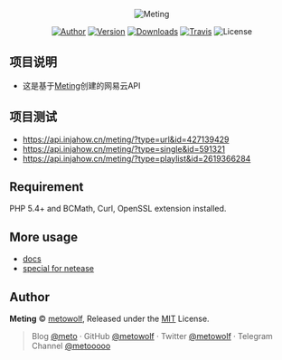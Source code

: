 <p align="center">
<img src="https://user-images.githubusercontent.com/2666735/30165599-36623bea-93a6-11e7-8956-1ddf99ce0e6f.png" alt="Meting">
</p>

<p align="center">
<a href="https://i-meto.com"><img alt="Author" src="https://img.shields.io/badge/Author-METO-blue.svg?style=flat-square"/></a>
<a href="https://packagist.org/packages/metowolf/Meting"><img alt="Version" src="https://img.shields.io/packagist/v/metowolf/Meting.svg?style=flat-square"/></a>
<a href="https://packagist.org/packages/metowolf/meting/stats"><img alt="Downloads" src="https://img.shields.io/packagist/dt/metowolf/Meting.svg?style=flat-square"/></a>
<a href="https://travis-ci.org/metowolf/Meting"><img alt="Travis" src="https://img.shields.io/travis/metowolf/Meting.svg?style=flat-square"></a>
<img alt="License" src="https://img.shields.io/packagist/l/metowolf/Meting.svg?style=flat-square"/>
</p>

## 项目说明
- 这是基于[Meting](https://github.com/metowolf/Meting)创建的网易云API
## 项目测试
- https://api.injahow.cn/meting/?type=url&id=427139429
- https://api.injahow.cn/meting/?type=single&id=591321
- https://api.injahow.cn/meting/?type=playlist&id=2619366284

## Requirement
PHP 5.4+ and BCMath, Curl, OpenSSL extension installed.

## More usage
 - [docs](https://github.com/metowolf/Meting/wiki)
 - [special for netease](https://github.com/metowolf/Meting/wiki/special-for-netease)

## Author

**Meting** © [metowolf](https://github.com/metowolf), Released under the [MIT](./LICENSE) License.<br>

> Blog [@meto](https://i-meto.com) · GitHub [@metowolf](https://github.com/metowolf) · Twitter [@metowolf](https://twitter.com/metowolf) · Telegram Channel [@metooooo](https://t.me/metooooo)
